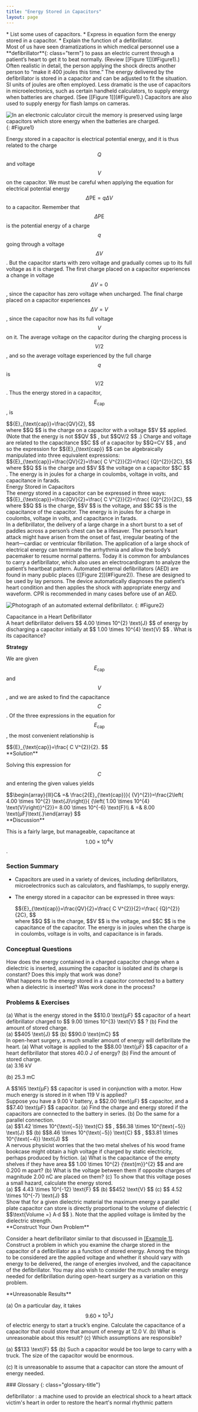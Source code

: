 ```yaml
---
title: "Energy Stored in Capacitors"
layout: page
---
```


<div class="abstract" markdown="1">
* List some uses of capacitors.
* Express in equation form the energy stored in a capacitor.
* Explain the function of a defibrillator.
</div>

<section data-depth="1"  markdown="1">
Most of us have seen dramatizations in which medical personnel use a **defibrillator**{: class="term"} to pass an electric current through a patient’s heart to get it to beat normally. (Review [[Figure 1]](#Figure1).) Often realistic in detail, the person applying the shock directs another person to “make it 400 joules this time.” The energy delivered by the defibrillator is stored in a capacitor and can be adjusted to fit the situation. SI units of joules are often employed. Less dramatic is the use of capacitors in microelectronics, such as certain handheld calculators, to supply energy when batteries are charged. (See [[Figure 1]](#Figure1).) Capacitors are also used to supply energy for flash lamps on cameras.

![In an electronic calculator circuit the memory is preserved using large capacitors which store energy when the batteries are charged.](../resources/Figure_20_07_01a.jpg "Energy stored in the large capacitor is used to preserve the memory of an electronic calculator when its batteries are charged. (credit: Kucharek, Wikimedia Commons)")
{: #Figure1}

Energy stored in a capacitor is electrical potential energy, and it is thus
related to the charge $$Q $$ and voltage $$V $$ on the capacitor. We must be
careful when applying the equation for electrical potential energy $$\Delta
\text{PE}=q\Delta V $$ to a capacitor. Remember that $$\Delta \text{PE} $$ is
the potential energy of a charge $$q $$ going through a voltage $$\Delta V $$ .
But the capacitor starts with zero voltage and gradually comes up to its full
voltage as it is charged. The first charge placed on a capacitor experiences a
change in voltage $$\Delta V=0 $$ , since the capacitor has zero voltage when
uncharged. The final charge placed on a capacitor experiences $$\Delta V=V $$ ,
since the capacitor now has its full voltage $$V $$ on it. The average voltage
on the capacitor during the charging process is $$V/2 $$ , and so the average
voltage experienced by the full charge $$q $$ is $$V/2 $$ . Thus the energy
stored in a capacitor, $${E}_{\text{cap}} $$, is
<div class="equation" >
 $${E}_{\text{cap}}=\frac{QV}{2}, $$
</div>
where  $$Q $$  is the charge on a capacitor with a voltage  $$V $$
 applied. (Note that the energy is not  $$QV $$ ,
 but  $$QV/2 $$ .)
 Charge and voltage are related to the capacitance  $$C $$
 of a capacitor by  $$Q=CV $$ ,
 and so the expression for  $${E}_{\text{cap}} $$
 can be algebraically manipulated into three equivalent expressions:

<div class="equation" >
 $${E}_{\text{cap}}=\frac{QV}{2}=\frac{ C V^{2}}{2}=\frac{ {Q}^{2}}{2C}, $$
</div>
where  $$Q $$  is the charge and  $$V $$  the voltage on a capacitor  $$C $$ .
 The energy is in joules for a charge in coulombs, voltage in volts, and capacitance in farads.

<div class="note" data-has-label="true" data-label="" markdown="1">
<div class="title">
Energy Stored in Capacitors
</div>
The energy stored in a capacitor can be expressed in three ways:

<div class="equation" >
 $${E}_{\text{cap}}=\frac{QV}{2}=\frac{ C V^{2}}{2}=\frac{ {Q}^{2}}{2C}, $$
</div>
where  $$Q $$  is the charge,  $$V $$  is the voltage, and  $$C $$
 is the capacitance of the capacitor. The energy is in joules for a charge in coulombs, voltage in volts, and capacitance in farads.

</div>
In a defibrillator, the delivery of a large charge in a short burst to a set of paddles across a person’s chest can be a lifesaver. The person’s heart attack might have arisen from the onset of fast, irregular beating of the heart—cardiac or ventricular fibrillation. The application of a large shock of electrical energy can terminate the arrhythmia and allow the body’s pacemaker to resume normal patterns. Today it is common for ambulances to carry a defibrillator, which also uses an electrocardiogram to analyze the patient’s heartbeat pattern. Automated external defibrillators (AED) are found in many public places ([[Figure 2]](#Figure2)). These are designed to be used by lay persons. The device automatically diagnoses the patient’s heart condition and then applies the shock with appropriate energy and waveform. CPR is recommended in many cases before use of an AED.

![Photograph of an automated external defibrillator.](../resources/Figure_20_07_02a.jpg "Automated external defibrillators are found in many public places. These portable units provide verbal instructions for use in the important first few minutes for a person suffering a cardiac attack. (credit: Owain Davies, Wikimedia Commons)")
{: #Figure2}

<div id="Example1" class="example" markdown="1">
<div class="title">
Capacitance in a Heart Defibrillator
</div>
A heart defibrillator delivers  $$ 4.00 \times 10^{2}  \text{J} $$
 of energy by discharging a capacitor initially at  $$ 1.00 \times 10^{4}  \text{V} $$ .
 What is its capacitance?

**Strategy**

We are given $${E}_{\text{cap}} $$ and $$V $$ , and we are asked to find the
capacitance $$C $$ . Of the three expressions in the equation for $${E}_
{\text{cap}} $$ , the most convenient relationship is

<div class="equation" >
 $${E}_{\text{cap}}=\frac{ C V^{2}}{2}. $$
</div>
**Solution**

Solving this expression for $$C $$ and entering the given values yields

<div class="equation" >
 $$\begin{array}{lll}C& =& \frac{2{E}_{\text{cap}}}{ {V}^{2}}=\frac{2\left( 4.00 \times 10^{2}  \text{J}\right)}{ {\left( 1.00 \times 10^{4}  \text{V}\right)}^{2}}= 8.00 \times 10^{-6} \text{F}\\ 
& =& 8.00 \text{µF}\text{.}\end{array} $$
</div>
**Discussion**

This is a fairly large, but manageable, capacitance at $$ 1.00 \times 10^{4}
\text{V} $$.

</div>
</section>

### Section Summary

* Capacitors are used in a variety of devices, including defibrillators,
  microelectronics such as calculators, and flashlamps, to supply energy.
* The energy stored in a capacitor can be expressed in three ways:

  <div class="equation" >
   $${E}_{\text{cap}}=\frac{QV}{2}=\frac{ C V^{2}}{2}=\frac{ {Q}^{2}}{2C}, $$
  </div>
     where    $$Q $$ is the charge,
   $$V $$ is the voltage, and
   $$C $$ is the capacitance of the capacitor. The energy is in joules when the charge is in coulombs, voltage is in volts, and capacitance is in farads.

### Conceptual Questions

<div class="exercise" data-element-type="conceptual-questions">
<div class="problem" markdown="1">
How does the energy contained in a charged capacitor change when a dielectric is inserted, assuming the capacitor is isolated and its charge is constant? Does this imply that work was done?

</div>
</div>

<div class="exercise"  data-element-type="conceptual-questions">
<div class="problem"  markdown="1">
What happens to the energy stored in a capacitor connected to a battery when a dielectric is inserted? Was work done in the process?

</div>
</div>

### Problems &amp; Exercises

<div class="exercise"  data-element-type="problems-exercises">
<div class="problem"  markdown="1">
(a) What is the energy stored in the  $$10.0 \text{μF} $$
 capacitor of a heart defibrillator charged to  $$ 9.00 \times 10^{3}  \text{V} $$ ?
 (b) Find the amount of stored charge.

</div>
<div class="solution"  markdown="1">
(a)  $$405 \text{J} $$
(b)  $$90.0 \text{mC} $$
</div>
</div>

<div class="exercise" data-element-type="problems-exercises">
<div class="problem" markdown="1">
In open-heart surgery, a much smaller amount of energy will defibrillate the heart. (a) What voltage is applied to the  $$8.00 \text{μF} $$
 capacitor of a heart defibrillator that stores 40.0 J of energy? (b) Find the amount of stored charge.

</div>
<div class="solution" markdown="1">
(a) 3.16 kV

(b) 25.3 mC

</div>
</div>

<div class="exercise" data-element-type="problems-exercises">
<div class="problem" markdown="1">
A  $$165 \text{µF} $$
 capacitor is used in conjunction with a motor. How much energy is stored in it when 119 V is applied?

</div>
</div>

<div class="exercise"  data-element-type="problems-exercises">
<div class="problem"  markdown="1">
Suppose you have a 9.00 V battery, a  $$2.00 \text{μF} $$
 capacitor, and a  $$7.40 \text{μF} $$
 capacitor. (a) Find the charge and energy stored if the capacitors are connected to the battery in series. (b) Do the same for a parallel connection.

</div>
<div class="solution"  markdown="1">
(a)  $$1.42 \times 10^{\text{−5}} \text{C} $$ ,
  $$6.38 \times 10^{\text{−5}} \text{J} $$
(b)  $$8.46 \times 10^{\text{−5}} \text{C} $$ ,
  $$3.81 \times 10^{\text{−4}} \text{J} $$
</div>
</div>

<div class="exercise" data-element-type="problems-exercises">
<div class="problem" markdown="1">
A nervous physicist worries that the two metal shelves of his wood frame bookcase might obtain a high voltage if charged by static electricity, perhaps produced by friction. (a) What is the capacitance of the empty shelves if they have area  $$ 1.00 \times 10^{2}  {\text{m}}^{2} $$
 and are 0.200 m apart? (b) What is the voltage between them if opposite charges of magnitude 2.00 nC are placed on them? (c) To show that this voltage poses a small hazard, calculate the energy stored.

</div>
<div class="solution" markdown="1">
(a)  $$ 4.43 \times 10^{-12} \text{F} $$
(b)  $$452 \text{V} $$
(c)  $$ 4.52 \times 10^{-7} \text{J} $$
</div>
</div>

<div class="exercise" data-element-type="problems-exercises">
<div class="problem" markdown="1">
Show that for a given dielectric material the maximum energy a parallel plate capacitor can store is directly proportional to the volume of dielectric ( $$\text{Volume =} A·d $$ ).
Note that the applied voltage is limited by the dielectric strength.

</div>
</div>

<div class="exercise" data-element-type="problems-exercises">
<div class="problem" markdown="1">
**Construct Your Own Problem**

Consider a heart defibrillator similar to that discussed
in [[Example 1]](#Example1). Construct a problem in which you examine the charge
stored in the capacitor of a defibrillator as a function of stored energy. Among
the things to be considered are the applied voltage and whether it should vary
with energy to be delivered, the range of energies involved, and the capacitance
of the defibrillator. You may also wish to consider the much smaller energy
needed for defibrillation during open-heart surgery as a variation on this
problem.

</div>
</div>

<div class="exercise" data-element-type="problems-exercises">
<div class="problem" markdown="1">
**Unreasonable Results**

(a) On a particular day, it takes $$ 9.60 \times 10^{3} \text{J} $$ of electric
energy to start a truck’s engine. Calculate the capacitance of a capacitor that
could store that amount of energy at 12.0 V. (b) What is unreasonable about this
result? (c) Which assumptions are responsible?

</div>
<div class="solution" markdown="1">
(a)  $$133 \text{F} $$
(b) Such a capacitor would be too large to carry with a truck. The size of the capacitor would be enormous.

(c) It is unreasonable to assume that a capacitor can store the amount of energy
needed.

</div>
</div>

<div class="glossary" markdown="1">
### Glossary
{: class="glossary-title"}

defibrillator
: a machine used to provide an electrical shock to a heart attack victim\'s
heart in order to restore the heart\'s normal rhythmic pattern

</div>

